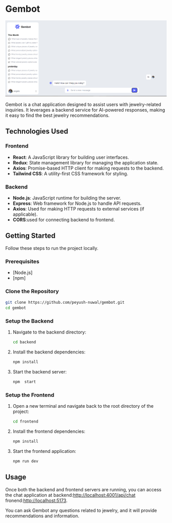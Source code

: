 # Gembot
![Gembot Screenshot](ss/ss.png)



Gembot is a chat application designed to assist users with jewelry-related inquiries. It leverages a backend service for AI-powered responses, making it easy to find the best jewelry recommendations.

## Technologies Used

### Frontend
- **React**: A JavaScript library for building user interfaces.
- **Redux**: State management library for managing the application state.
- **Axios**: Promise-based HTTP client for making requests to the backend.
- **Tailwind CSS**: A utility-first CSS framework for styling.

### Backend
- **Node.js**: JavaScript runtime for building the server.
- **Express**: Web framework for Node.js to handle API requests.
- **Axios**: Used for making HTTP requests to external services (if applicable).
- **CORS**:used for connecting backend to frontend.

## Getting Started

Follow these steps to run the project locally.

### Prerequisites

- [Node.js]
- [npm]


### Clone the Repository

```bash
git clone https://github.com/peyush-nuwal/gembot.git
cd gembot
```

### Setup the Backend

1. Navigate to the backend directory:

    ```bash
    cd backend
    ```

2. Install the backend dependencies:

    ```bash
    npm install
    ```

3. Start the backend server:

    ```bash
    npm  start
    ```

### Setup the Frontend

1. Open a new terminal and navigate back to the root directory of the project:

    ```bash
    cd frontend
    ```

2. Install the frontend dependencies:

    ```bash
    npm install
    ```

3. Start the frontend application:

    ```bash
    npm run dev
    ```

## Usage

Once both the backend and frontend servers are running, you can access the chat application at 
backend:[http://localhost:4001/api/chat]((http://localhost:4001/api/chat))  
fronend:[http://localhost:5173](http://localhost:5173). 

You can ask Gembot any questions related to jewelry, and it will provide recommendations and information.

